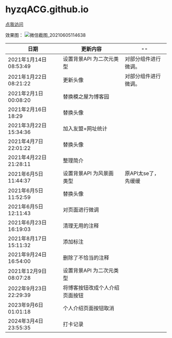 # hyzqACG.github.io

[点我访问](https://hyzqacg.github.io/)


效果图：
![微信截图_20210605114638](https://user-images.githubusercontent.com/70384877/120879114-bdfaff00-c5f3-11eb-8ade-6831582ab135.png)

<!-- [![微信截图_20210422212008](https://user-images.githubusercontent.com/70384877/115721484-a9023d80-a3b0-11eb-9001-accede22777b.png)](https://hyzqacg.github.io/) -->



日期 | 更新内容 | --
--|--|--|
2021年1月14日08:53:49 |  设置背景API 为二次元类型  |  对部分组件进行微调。
2021年1月22日08:21:22 | 更新头像 | 对部分组件进行微调。
2021年2月1日00:08:20 | 替换模之屋为博客园  | 
2021年2月16日18:29 | 替换头像  | 
2021年3月22日15:34:36 | 加入友盟+网址统计  | 
2021年4月7日22:01:22 | 替换头像  |
2021年4月22日21:28:11 | 整理简介 |  
2021年6月5日11:44:37 | 设置背景API 为风景画 类型 | 原API太se了，先缓缓
2021年6月5日11:52:59 | 替换头像 |
2021年6月5日12:11:43 | 对页面进行微调 | 
2021年6月23日16:19:03 | 清理无用的注释 | 
2021年8月17日15:11:32 | 添加标注 | 
2021年9月24日16:54:00 | 删除了不恰当的注释 | 
2021年12月9日08:07:28 | 设置背景API 为二次元类型  |  
2022年9月23日22:29:39| 将博客按钮改成个人介绍页面按钮  |  
2023年9月6日 01:01:18| 个人介绍页面按钮取消  |  
2024年3月4日 23:55:35| 打卡记录  |  


